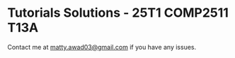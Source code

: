 # Tutorials Solutions - 25T1 COMP2511 T13A

Contact me at matty.awad03@gmail.com if you have any issues.
